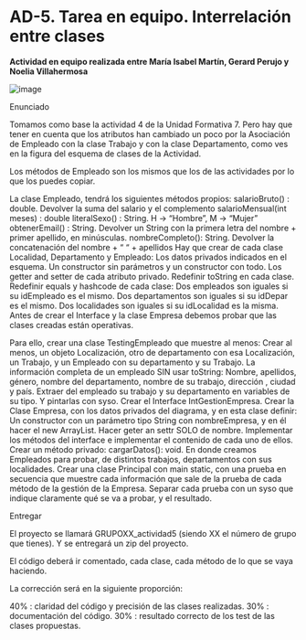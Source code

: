 # AD-5. Tarea en equipo. Interrelación entre clases
**Actividad en equipo realizada entre María Isabel Martín, Gerard Perujo y Noelia Villahermosa**

![image](https://github.com/user-attachments/assets/302353b4-1139-441b-9862-d4a23167fdf9)

Enunciado

Tomamos como base la actividad 4 de la Unidad Formativa 7. Pero hay que tener en cuenta que los atributos han cambiado un poco por la Asociación de Empleado con la clase Trabajo y con la clase Departamento, como ves en la figura del esquema de clases de la Actividad.

Los métodos de Empleado son los mismos que los de las actividades por lo que los puedes copiar.

La clase Empleado, tendrá los siguientes métodos propios:
salarioBruto() : double. Devolver la suma del salario y el complemento
salarioMensual(int meses) : double
literalSexo() : String. H -> “Hombre”, M -> “Mujer”
obtenerEmail() : String. Devolver un String con la primera letra del nombre + primer apellido, en minúsculas.
nombreCompleto(): String. Devolver la concatenación del nombre + “ “ + apellidos
Hay que crear de cada clase Localidad, Departamento y Empleado:
Los datos privados indicados en el esquema.
Un constructor sin parámetros y un constructor con todo.
Los getter and setter de cada atributo privado.
Redefinir toString en cada clase.
Redefinir equals y hashcode de cada clase:
Dos empleados son iguales si su idEmpleado es el mismo.
Dos departamentos son iguales si su idDepar es el mismo.
Dos localidades son iguales si su idLocalidad es la misma.
Antes de crear el Interface y la clase Empresa debemos probar que las clases creadas están operativas.

Para ello, crear una clase TestingEmpleado que muestre al menos:
Crear al menos, un objeto Localización, otro de departamento con esa Localización, un Trabajo, y un Empleado con su departamento y su Trabajo.
La información completa de un empleado SIN usar toString:
Nombre, apellidos, género, nombre del departamento, nombre de su trabajo, dirección , ciudad y país.
Extraer del empleado su trabajo y su departamento en variables de su tipo. Y pintarlas con syso.
Crear el Interface IntGestionEmpresa.
Crear la Clase Empresa, con los datos privados del diagrama, y en esta clase definir:
Un constructor con un parámetro tipo String con nombreEmpresa, y en él hacer el new ArrayList.
Hacer geter an settr SOLO de nombre.
Implementar los métodos del interface e implementar el contenido de cada uno de ellos.
Crear un método privado:
cargarDatos(): void. En donde creamos Empleados para probar, de distintos trabajos, departamentos con sus localidades.
Crear una clase Principal con main static, con una prueba en secuencia que muestre cada información que sale de la prueba de cada método de la gestión de la Empresa. Separar cada prueba con un syso que indique claramente qué se va a probar, y el resultado.
 

Entregar

El proyecto se llamará GRUPOXX_actividad5 (siendo XX el número de grupo que tienes). Y se entregará un zip del proyecto.

El código deberá ir comentado, cada clase, cada método de lo que se vaya haciendo.

La corrección será en la siguiente proporción:

40% : claridad del código y precisión de las clases realizadas.
30% : documentación del código.
30% : resultado correcto de los test de las clases propuestas.


